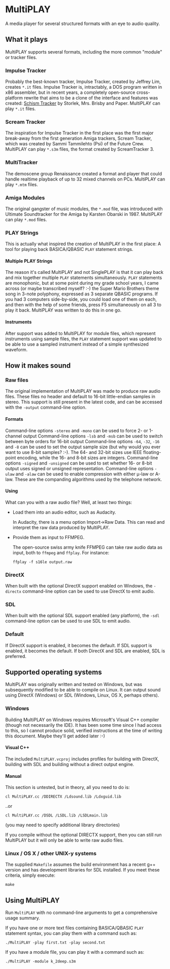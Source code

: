 # MultiPLAY

A media player for several structured formats with an eye to audio quality.

## What it plays

MultiPLAY supports several formats, including the more common "module" or tracker files.

### Impulse Tracker

Probably the best-known tracker, Impulse Tracker, created by Jeffrey Lim, creates `*.it` files. Impulse Tracker is, intractably, a DOS program written in x86 assembler, but in recent years, a completely open-source cross-platform rewrite that aims to be a clone of the interface and features was created: <a href="https://schismtracker.org">Schism Tracker</a> by Storlek, Mrs. Brisby and Paper. MultiPLAY can play `*.it` files.

### Scream Tracker

The inspiration for Impulse Tracker in the first place was the first major break-away from the first generation Amiga trackers, Scream Tracker, which was created by Sammi Tammilehto (Psi) of the Future Crew. MultiPLAY can play `*.s3m` files, the format created by ScreamTracker 3.

### MultiTracker

The demoscene group Renaissance created a format and player that could handle realtime playback of up to 32 mixed channels on PCs. MultiPLAY can play `*.mtm` files.

### Amiga Modules

The original gangster of music modules, the `*.mod` file, was introduced with Ultimate Soundtracker for the Amiga by Karsten Obarski in 1987. MultiPLAY can play `*.mod` files.

### PLAY Strings

This is actually what inspired the creation of MultiPLAY in the first place: A tool for playing back BASICA/QBASIC `PLAY` statement strings.

#### Multiple PLAY Strings

The reason it's called MultiPLAY and not SinglePLAY is that it can play back and mix together multiple `PLAY` statements simultaneously. `PLAY` statements are monophonic, but at some point during my grade school years, I came across (or maybe transcribed myself? :-) the Super Mario Brothers theme song in 3-note polyphony, expressed as 3 separate QBASIC programs. If you had 3 computers side-by-side, you could load one of them on each, and then with the help of some friends, press F5 simultaneously on all 3 to play it back. MultiPLAY was written to do this in one go.

#### Instruments

After support was added to MultiPLAY for module files, which represent instruments using sample files, the `PLAY` statement support was updated to be able to use a sampled instrument instead of a simple synthesized waveform.

## How it makes sound

### Raw files

The original implementation of MultiPLAY was made to produce raw audio files. These files no header and default to 16-bit little-endian samples in stereo. This support is still present in the latest code, and can be accessed with the `-output` command-line option.

#### Formats

Command-line options `-stereo` and `-mono` can be used to force 2- or 1-channel output
Command-line options `-lsb` and `-msb` can be used to switch between byte orders for 16-bit output
Command-line options `-64`, `-32`, `-16` and `-8` can be used to set the output sample size (but why would you ever want to use 8-bit samples? :-). The 64- and 32-bit sizes use IEEE floating-point encoding, while the 16- and 8-bit sizes are integers.
Command-line options `-signed` and `-unsigned` can be used to set whether 16- or 8-bit output uses signed or unsigned representation.
Command-line options `-ulaw` and `-alaw` can be used to enable compression with either μ-law or A-law. These are the companding algorithms used by the telephone network.

#### Using

What can you with a raw audio file? Well, at least two things:

* Load them into an audio editor, such as Audacity.

    In Audacity, there is a menu option Import->Raw Data. This can read and interpret the raw data produced by MultiPLAY.

* Provide them as input to FFMPEG.

    The open-source swiss army knife FFMPEG can take raw audio data as input, both to `ffmpeg` and `ffplay`. For instance:

    ```
    ffplay -f s16le output.raw
    ```

### DirectX

When built with the optional DirectX support enabled on Windows, the `-directx` command-line option can be used to use DirectX to emit audio.

### SDL

When built with the optional SDL support enabled (any platform), the `-sdl` command-line option can be used to use SDL to emit audio.

### Default

If DirectX support is enabled, it becomes the default. If SDL support is enabled, it becomes the default. If both DirectX and SDL are enabled, SDL is preferred.

## Supported operating systems

MultiPLAY was originally written and tested on Windows, but was subsequently modified to be able to compile on Linux. It can output sound using DirectX (Windows) or SDL (Windows, Linux, OS X, perhaps others).

### Windows

Building MultiPLAY on Windows requires Microsoft's Visual C++ compiler (though not necessarily the IDE). It has been some time since I had access to this, so I cannot produce solid, verified instructions at the time of writing this document. Maybe they'll get added later :-)

#### Visual C++

The included `MultiPLAY.vcproj` includes profiles for building with DirectX, building with SDL and building without a direct output engine.

#### Manual

This section is untested, but in theory, all you need to do is:
```
cl MultiPLAY.cc /DDIRECTX /Ldsound.lib /Ldxguid.lib
```
..or
```
cl MultiPLAY.cc /DSDL /LSDL.lib /LSDLmain.lib
```
(you may need to specify additional library directories)

If you compile without the optional DIRECTX support, then you can still run MultiPLAY but it will only be able to write raw audio files.

### Linux / OS X / other UNIX-y systems

The supplied `Makefile` assumes the build environment has a recent g++ version and has development libraries for SDL installed. If you meet these criteria, simply execute:
```
make
```

## Using MultiPLAY

Run `MultiPLAY` with no command-line arguments to get a comprehensive usage summary.

If you have one or more text files containing BASICA/QBASIC `PLAY` statement syntax, you can play them with a command such as:
```
./MultiPLAY -play first.txt -play second.txt
```

If you have a module file, you can play it with a command such as:
```
./MultiPLAY -module k_2deep.s3m
```
